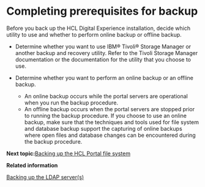 # Completing prerequisites for backup

Before you back up the HCL Digital Experience installation, decide which utility to use and whether to perform online backup or offline backup.

-   Determine whether you want to use IBM® Tivoli® Storage Manager or another backup and recovery utility. Refer to the Tivoli Storage Manager documentation or the documentation for the utility that you choose to use.
-   Determine whether you want to perform an online backup or an offline backup.

    -   An online backup occurs while the portal servers are operational when you run the backup procedure.
    -   An offline backup occurs when the portal servers are stopped prior to running the backup procedure.
    If you choose to use an online backup, make sure that the techniques and tools used for file system and database backup support the capturing of online backups where open files and database changes can be encountered during the backup procedure.



**Next topic:**[Backing up the HCL Portal file system](../admin-system/i_wadm_t_bkup_files_winlinux.md)

**Related information**  


[Backing up the LDAP server\(s\)](../admin-system/i_wadm_t_bkup_ldap_winlinux.md)

